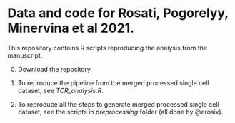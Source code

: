 # Data and code for Rosati, Pogorelyy, Minervina et al 2021.

This repository contains R scripts reproducing the analysis from the manuscript.

0) Download the repository.

1) To reproduce the pipeline from the merged processed single cell dataset, see _TCR_analysis.R_. 

2) To reproduce all the steps to generate merged processed single cell dataset, see the scripts in _preprocessing_ folder (all done by @erosix).